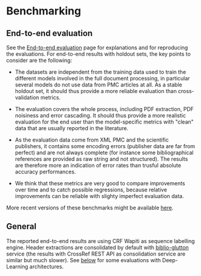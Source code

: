 # Benchmarking

## End-to-end evaluation

See the [End-to-end evaluation](End-to-end-evaluation.md) page for explanations and for reproducing the evaluations. For end-to-end results with holdout sets, the key points to consider are the following:

- The datasets are independent from the training data used to train the different models involved in the full document processing, in particular several models do not use data from PMC articles at all. As a stable holdout set, it should thus provide a more reliable evaluation than cross-validation metrics.

- The evaluation covers the whole process, including PDF extraction, PDF noisiness and error cascading. It should thus provide a more realistic evaluation for the end user than the model-specific metrics with "clean" data that are usually reported in the literature. 

- As the evaluation data come from XML PMC and the scientific publishers, it contains some encoding errors (publisher data are far from perfect) and are not always complete (for instance some bibliographical references are provided as raw string and not structured). The results are therefore more an indication of error rates than trusful absolute accuracy performances.

- We think that these metrics are very good to compare improvements over time and to catch possible regressions, because relative improvements can be reliable with slighty imperfect evaluation data. 

More recent versions of these benchmarks might be available [here](https://github.com/kermitt2/grobid/tree/master/grobid-trainer/doc).


## General

The reported end-to-end results are using CRF Wapiti as sequence labelling engine. Header extractions are consolidated by default with [biblio-glutton](https://github.com/kermitt2/biblio-glutton) service (the results with CrossRef REST API as consolidation service are similar but much slower). See [below](https://grobid.readthedocs.io/en/latest/Benchmarking/#deep-learning-models) for some evaluations with Deep-Learning architectures. 
